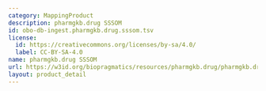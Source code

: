 ```yaml
---
category: MappingProduct
description: pharmgkb.drug SSSOM
id: obo-db-ingest.pharmgkb.drug.sssom.tsv
license:
  id: https://creativecommons.org/licenses/by-sa/4.0/
  label: CC-BY-SA-4.0
name: pharmgkb.drug SSSOM
url: https://w3id.org/biopragmatics/resources/pharmgkb.drug/pharmgkb.drug.sssom.tsv
layout: product_detail
---
```

